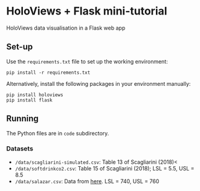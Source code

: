 # HoloViews + Flask mini-tutorial
HoloViews data visualisation in a Flask web app

## Set-up
Use the `requirements.txt` file to set up the working environment:
```commandline
pip install -r requirements.txt
```

Alternatively, install the following packages in your environment manually:
```commandline
pip install holoviews
pip install flask
```

## Running
The Python files are in `code` subdirectory. 

### Datasets
- `/data/scagliarini-simulated.csv`: Table 13 of Scagliarini (2018)< 
- `/data/softdrinkco2.csv`: Table 15 of Scagliarini (2018); LSL = 5.5, USL = 8.5 
- `/data/salazar.csv`: Data from
[here](https://towardsdatascience.com/process-capability-analysis-with-r-1a4ccc2d4270).
LSL = 740, USL = 760